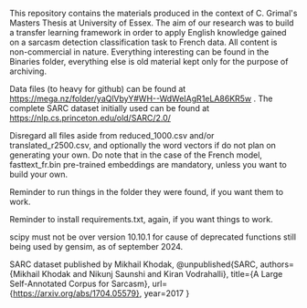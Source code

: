This repository contains the materials produced in the context of C. Grimal's Masters Thesis at University of Essex.
The aim of our research was to build a transfer learning framework in order to apply English knowledge gained on a sarcasm detection classification task to French data.
All content is non-commercial in nature. Everything interesting can be found in the Binaries folder, everything else is old material kept only for the purpose of archiving. 

Data files (to heavy for github) can be found at https://mega.nz/folder/yaQlVbyY#WH--WdWeIAgR1eLA86KR5w .
The complete SARC dataset initially used can be found at https://nlp.cs.princeton.edu/old/SARC/2.0/

Disregard all files aside from reduced_1000.csv and/or translated_r2500.csv, and optionally the word vectors if do not plan on generating your own. 
Do note that in the case of the French model, fasttext_fr.bin pre-trained embeddings are mandatory, unless you want to build your own.

Reminder to run things in the folder they were found, if you want them to work.

Reminder to install requirements.txt, again, if you want things to work.

scipy must not be over version 10.10.1 for cause of deprecated functions still being used by gensim, as of september 2024.

SARC dataset published by Mikhail Khodak,
@unpublished{SARC,
  authors={Mikhail Khodak and Nikunj Saunshi and Kiran Vodrahalli},
  title={A Large Self-Annotated Corpus for Sarcasm},
  url={https://arxiv.org/abs/1704.05579},
  year=2017
}

